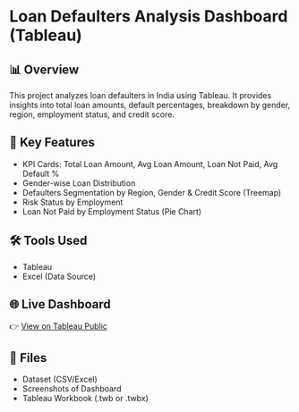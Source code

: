 # Loan Defaulters Analysis Dashboard (Tableau)

## 📊 Overview
This project analyzes loan defaulters in India using Tableau. 
It provides insights into total loan amounts, default percentages, 
breakdown by gender, region, employment status, and credit score.

## 🔑 Key Features
- KPI Cards: Total Loan Amount, Avg Loan Amount, Loan Not Paid, Avg Default %
- Gender-wise Loan Distribution
- Defaulters Segmentation by Region, Gender & Credit Score (Treemap)
- Risk Status by Employment
- Loan Not Paid by Employment Status (Pie Chart)

## 🛠 Tools Used
- Tableau
- Excel (Data Source)

## 🌐 Live Dashboard
👉 [View on Tableau Public](https://public.tableau.com/app/profile/rajat.sharma7388/viz/LoanDefaulterinIndia/LoanDefaultersOverview)

## 📂 Files
- Dataset (CSV/Excel)
- Screenshots of Dashboard
- Tableau Workbook (.twb or .twbx)
